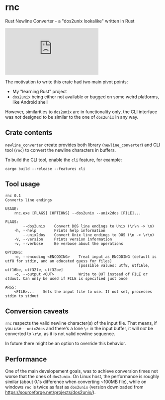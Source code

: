 # rnc
Rust Newline Converter - a "dos2unix lookalike" written in Rust

[![Build Status](https://dev.azure.com/michal0805/rnc/_apis/build/status/spitfire05.rnc?branchName=master)](https://dev.azure.com/michal0805/rnc/_build/latest?definitionId=1&branchName=master)

The motivation to write this crate had two main pivot points:
* My "learning Rust" project
* `dos2unix` being either not available or bugged on some weird platforms, like Android shell

However, similarities to `dos2unix` are in functionality only, the CLI interface was *not* designed to be similar to the one of `dos2unix` in any way.

## Crate contents
`newline_converter` create provides both library (`newline_converter`) and CLI tool (`rnc`) to convert the newline characters in buffers.

To build the CLI tool, enable the `cli` feature, for example:
```
cargo build --release --features cli
```

## Tool usage
```
rnc 0.1
Converts line endings

USAGE:
    rnc.exe [FLAGS] [OPTIONS] --dos2unix --unix2dos [FILE]...

FLAGS:
        --dos2unix    Convert DOS line endings to Unix (\r\n -> \n)
    -h, --help        Prints help information
        --unix2dos    Convert Unix line endings to DOS (\n -> \r\n)
    -V, --version     Prints version information
    -v, --verbose     Be verbose about the operations

OPTIONS:
    -e, --encoding <ENCODING>    Treat input as ENCODING (default is utf8 for stdin, and an educated guess for files)
                                 [possible values: utf8, utf16le, utf16be, utf32le, utf32be]
    -o, --output <OUT>           Write to OUT instead of FILE or stdout. Can only be used if FILE is specified just once

ARGS:
    <FILE>...    Sets the input file to use. If not set, processes stdin to stdout
```

## Conversion caveats
`rnc` respects the valid newline character(s) of the input file. That means, if you use `--unix2dos` and there's a lone `\r` in the input buffer, it will *not* be converted to `\r\n`, as it is not valid newline sequence.

In future there might be an option to override this behavior.

## Performance
One of the main developement goals, was to achieve conversion times not worse that the ones of `dos2unix`. On Linux host, the performance is roughly similar (about 0.1s difference when converting ~100MB file), while on windows `rnc` is twice as fast as `dos2unix` (version downloaded from https://sourceforge.net/projects/dos2unix/).
